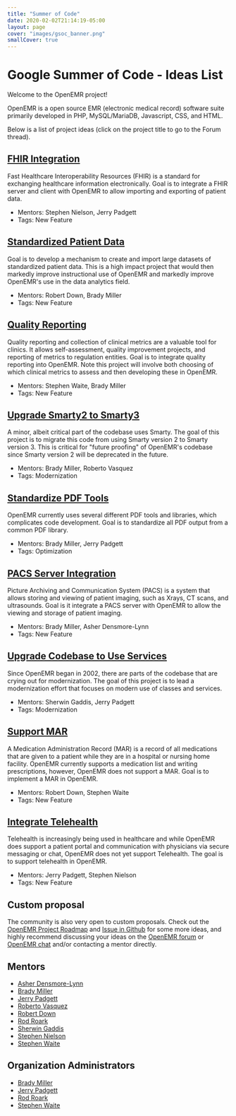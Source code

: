 ```yaml
---
title: "Summer of Code"
date: 2020-02-02T21:14:19-05:00
layout: page
cover: "images/gsoc_banner.png"
smallCover: true
---
```


# Google Summer of Code - Ideas List

Welcome to the OpenEMR project!

OpenEMR is a open source EMR (electronic medical record) software suite primarily developed in PHP, MySQL/MariaDB, Javascript, CSS, and HTML.

Below is a list of project ideas (click on the project title to go to the Forum thread).

## [FHIR Integration](https://community.open-emr.org/t/gsoc-project-fhir-integration/13701)

Fast Healthcare Interoperability Resources (FHIR) is a standard for exchanging healthcare information electronically. Goal is to integrate a FHIR server and client with OpenEMR to allow importing and exporting of patient data.

* Mentors: Stephen Nielson, Jerry Padgett
* Tags: New Feature


## [Standardized Patient Data](https://community.open-emr.org/t/gsoc-project-standardized-patient-data/13702)

Goal is to develop a mechanism to create and import large datasets of standardized patient data. This is a high impact project that would then markedly improve instructional use of OpenEMR and markedly improve OpenEMR's use in the data analytics field.

* Mentors: Robert Down, Brady Miller
* Tags: New Feature 


## [Quality Reporting](https://community.open-emr.org/t/gsoc-project-quality-reporting/13703)

Quality reporting and collection of clinical metrics are a valuable tool for clinics. It allows self-assessment, quality improvement projects, and reporting of metrics to regulation entities. Goal is to integrate quality reporting into OpenEMR. Note this project will involve both choosing of which clinical metrics to assess and then developing these in OpenEMR.

* Mentors: Stephen Waite, Brady Miller
* Tags: New Feature


## [Upgrade Smarty2 to Smarty3](https://community.open-emr.org/t/gsoc-project-upgrade-smarty2-to-smarty3/13704)

A minor, albeit critical part of the codebase uses Smarty. The goal of this project is to migrate this code from using Smarty version 2 to Smarty version 3. This is critical for "future proofing" of OpenEMR's codebase since Smarty version 2 will be deprecated in the future.

* Mentors: Brady Miller, Roberto Vasquez
* Tags: Modernization 


## [Standardize PDF Tools](https://community.open-emr.org/t/gsoc-project-standardize-pdf-tools/13705)

OpenEMR currently uses several different PDF tools and libraries, which complicates code development. Goal is to standardize all PDF output from a common PDF library.

* Mentors: Brady Miller, Jerry Padgett
* Tags: Optimization 


## [PACS Server Integration](https://community.open-emr.org/t/gsoc-project-pacs-server-integration/13706)

Picture Archiving and Communication System (PACS) is a system that allows storing and viewing of patient imaging, such as Xrays, CT scans, and ultrasounds. Goal is it integrate a PACS server with OpenEMR to allow the viewing and storage of patient imaging.

* Mentors: Brady Miller, Asher Densmore-Lynn
* Tags: New Feature 


## [Upgrade Codebase to Use Services](https://community.open-emr.org/t/gsoc-project-upgrade-codebase-to-use-services/13707)

Since OpenEMR began in 2002, there are parts of the codebase that are crying out for modernization. The goal of this project is to lead a modernization effort that focuses on modern use of classes and services.

* Mentors: Sherwin Gaddis, Jerry Padgett
* Tags: Modernization 


## [Support MAR](https://community.open-emr.org/t/gsoc-project-support-mar/13708)

A Medication Administration Record (MAR) is a record of all medications that are given to a patient while they are in a hospital or nursing home facility. OpenEMR currently supports a medication list and writing prescriptions, however, OpenEMR does not support a MAR. Goal is to implement a MAR in OpenEMR.

* Mentors: Robert Down, Stephen Waite
* Tags: New Feature 


## [Integrate Telehealth](https://community.open-emr.org/t/gsoc-project-integrate-telehealth/13709)

Telehealth is increasingly being used in healthcare and while OpenEMR does support a patient portal and communication with physicians via secure messaging or chat, OpenEMR does not yet support Telehealth. The goal is to support telehealth in OpenEMR.

* Mentors: Jerry Padgett, Stephen Nielson
* Tags: New Feature 


## Custom proposal

The community is also very open to custom proposals. Check out the [OpenEMR Project Roadmap](https://www.open-emr.org/wiki/index.php/Roadmaps#OpenEMR_Project_Roadmap) and [Issue in Github](https://github.com/openemr/openemr/issues) for some more ideas, and highly recommend discussing your ideas on the [OpenEMR forum](https://community.open-emr.org/) or [OpenEMR chat](https://www.open-emr.org/chat) and/or contacting a mentor directly. 


## Mentors

* [Asher Densmore-Lynn](https://github.com/jesdynf) 
* [Brady Miller](https://github.com/bradymiller) 
* [Jerry Padgett](https://github.com/sjpadgett)
* [Roberto Vasquez](https://github.com/robertogagliotta) 
* [Robert Down](https://github.com/robertdown) 
* [Rod Roark](https://github.com/sunsetsystems)
* [Sherwin Gaddis](https://github.com/juggernautsei)
* [Stephen Nielson](https://github.com/adunsulag)
* [Stephen Waite](https://github.com/stephenwaite)

## Organization Administrators

* [Brady Miller](https://github.com/bradymiller)
* [Jerry Padgett](https://github.com/sjpadgett)
* [Rod Roark](https://github.com/sunsetsystems)
* [Stephen Waite](https://github.com/stephenwaite)
